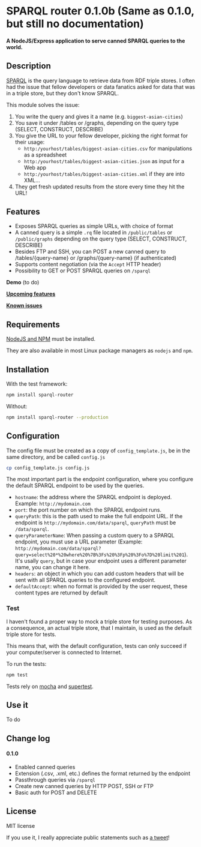 # SPARQL router 0.1.0b (Same as 0.1.0, but still no documentation)

#### A NodeJS/Express application to serve canned SPARQL queries to the world.

## Description

[SPARQL](https://en.wikipedia.org/wiki/SPARQL) is the query language to retrieve data from RDF triple stores. I often had the issue that fellow developers or data fanatics asked for data that was in a triple store, but they don't know SPARQL.

This module solves the issue:

1. You write the query and gives it a name (e.g. `biggest-asian-cities`)
2. You save it under /tables or /graphs, depending on the query type (SELECT, CONSTRUCT, DESCRIBE)
3. You give the URL to your fellow developer, picking the right format for their usage:
	- `http:/yourhost/tables/biggest-asian-cities.csv` for manipulations as a spreadsheet
	- `http:/yourhost/tables/biggest-asian-cities.json` as input for a Web app
	- `http:/yourhost/tables/biggest-asian-cities.xml` if they are into XML...
4. They get fresh updated results from the store every time they hit the URL!

## Features

- Exposes SPARQL queries as simple URLs, with choice of format
- A canned query is a simple `.rq` file located in `/public/tables` or `/public/graphs` depending on the query type (SELECT, CONSTRUCT, DESCRIBE)
- Besides FTP and SSH, you can POST a new canned query to /tables/{query-name} or /graphs/{query-name} (if authenticated)
- Supports content negotiation (via the `Accept` HTTP header)
- Possibility to GET or POST SPARQL queries on `/sparql`

**Demo** (to do)

**[Upcoming features](https://github.com/ColinMaudry/sparql-router/issues?q=is%3Aissue+is%3Aopen+-label%3Abug)**

**[Known issues](https://github.com/ColinMaudry/sparql-router/issues?q=is%3Aissue+is%3Aopen+label%3Abug)**

## Requirements

[NodeJS and NPM](https://nodejs.org/en/download/stable/) must be installed.

They are also available in most Linux package managers as `nodejs` and `npm`.

## Installation

With the test framework:

```bash
npm install sparql-router 
```

Without:
```bash
npm install sparql-router --production
```

## Configuration

The config file must be created as a copy of `config_template.js`, be in the same directory, and be called `config.js`

```bash
cp config_template.js config.js
```

The most important part is the endpoint configuration, where you configure the default SPARQL endpoint to be used by the queries.

- `hostname`: the address where the SPARQL endpoint is deployed. Example: `http://mydomain.com`
- `port`: the port number on which the SPARQL endpoint runs. 
- `queryPath`: this is the path used to make the full endpoint URL.
If the endpoint is `http://mydomain.com/data/sparql`, `queryPath` must be `/data/sparql`.
- `queryParameterName`: When passing a custom query to a SPARQL endpoint, you must use a URL parameter (Example: `http://mydomain.com/data/sparql?query=select%20*%20where%20%7B%3Fs%20%3Fp%20%3Fo%7D%20limit%201`). It's usally `query`, but in case your endpoint uses a different parameter name, you can change it here. 
- `headers`: an object in which you can add custom headers that will be sent with all SPARQL queries to the configured endpoint.
- `defaultAccept`: when no format is provided by the user request, these content types are returned by default

### Test

I haven't found a proper way to mock a triple store for testing purposes. As a consequence, an actual triple store, that I maintain, is used as the default triple store for tests.

This means that, with the default configuration, tests can only succeed if your computer/server is connected to Internet.

To run the tests:

```bash
npm test
```
Tests rely on [mocha](http://mochajs.org/) and 
[supertest](https://www.npmjs.com/package/supertest).

## Use it

To do

## Change log

#### 0.1.0

- Enabled canned queries
- Extension (.csv, .xml, etc.) defines the format returned by the endpoint
- Passthrough queries via `/sparql`
- Create new canned queries by HTTP POST, SSH or FTP
- Basic auth for POST and DELETE

## License

MIT license

If you use it, I really appreciate public statements such as [a tweet](https://twitter.com/intent/tweet?text=Wow%2C%20thanks%20%40CMaudry%20for%20making%20SPARQL%20router!%20https%3A%2F%2Fgithub.com%2FColinMaudry%2Fsparql-router%20%23SPARQL)!

